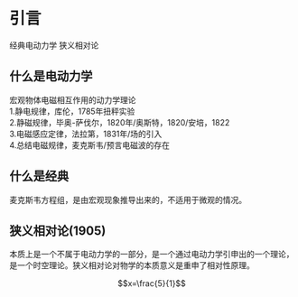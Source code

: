 # 引言
经典电动力学
狭义相对论
## 什么是电动力学
宏观物体电磁相互作用的动力学理论<br/>
1.静电规律，库伦，1785年扭秤实验<br/>
2.静磁规律，毕奥-萨伐尔，1820年/奥斯特，1820/安培，1822<br/>
3.电磁感应定律，法拉第，1831年/场的引入<br/>
4.总结电磁规律，麦克斯韦/预言电磁波的存在
## 什么是经典
麦克斯韦方程组，是由宏观现象推导出来的，不适用于微观的情况。
## 狭义相对论(1905)
本质上是一个不属于电动力学的一部分，是一个通过电动力学引申出的一个理论，是一个时空理论。狭义相对论对物学的本质意义是重申了相对性原理。

$$x=\frac{5}{1}$$
